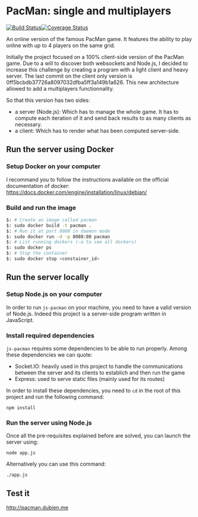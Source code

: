 # PacMan: single and multiplayers
[![Build Status](https://travis-ci.org/dubzzz/js-pacman.svg?branch=master)](https://travis-ci.org/dubzzz/js-pacman)[![Coverage Status](https://coveralls.io/repos/dubzzz/js-pacman/badge.svg?branch=master)](https://coveralls.io/r/dubzzz/js-pacman?branch=master)

An online version of the famous PacMan game. It features the ability to play online with up to 4 players on the same grid.

Initially the project focused on a 100% client-side version of the PacMan game. Due to a will to discover both websockets and Node.js, I decided to increase this challenge by creating a program with a light client and heavy server.
The last commit on the client only version is 0ff5bcbdb37726a8097032dfba5ff3a149b1a626. This new architecture allowed to add a multiplayers functionnality.

So that this version has two sides:
- a server (Node.js): Which has to manage the whole game. It has to compute each iteration of it and send back results to as many clients as necessary.
- a client: Which has to render what has been computed server-side.

## Run the server using Docker

### Setup Docker on your computer

I recommand you to follow the instructions available on the official documentation of docker: https://docs.docker.com/engine/installation/linux/debian/

### Build and run the image

```bash
$: # Create an image called pacman
$: sudo docker build -t pacman .
$: # Run it at port 8080 in daemon mode
$: sudo docker run -d -p 8080:80 pacman
$: # List running dockers (-a to see all dockers)
$: sudo docker ps
$: # Stop the container
$: sudo docker stop <constainer_id>
```

## Run the server locally

### Setup Node.js on your computer

In order to run ```js-pacman``` on your machine, you need to have a valid version of Node.js. Indeed this project is a server-side program written in JavaScript.

### Install required dependencies

```js-pacman``` requires some dependencies to be able to run properly. Among these dependencies we can quote:
- Socket.IO: heavily used in this project to handle the communications between the server and its clients to establich and then run the game
- Express: used to serve static files (mainly used for its routes)

In order to install these dependencies, you need to ```cd``` in the root of this project and run the following command:

```
npm install
```

### Run the server using Node.js

Once all the pre-requisites explained before are solved, you can launch the server using:

```
node app.js
```

Alternatively you can use this command:

```
./app.js
```

## Test it

http://pacman.dubien.me

